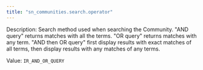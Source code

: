 ```yaml
---
title: "sn_communities.search.operator"
---
```


Description: Search method used when searching the Community. "AND query" returns matches with all the terms. "OR query" returns matches with any term. "AND then OR query" first display results with exact matches of all terms, then display results with any matches of any terms.

Value: `IR_AND_OR_QUERY`